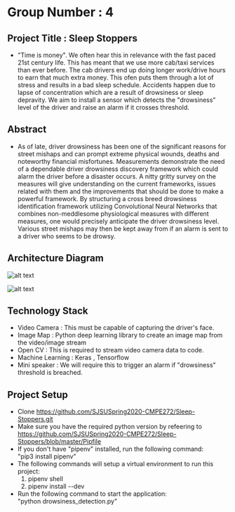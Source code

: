 # Group Number : 4

## Project Title : Sleep Stoppers
  -   "Time is money". We often hear this in relevance with the fast paced 21st century life. This has meant
      that we use more cab/taxi services than ever before. The cab drivers end up doing longer work/drive hours to earn
      that much extra money. This ofen puts them through a lot of stress and results in a bad sleep schedule. Accidents
      happen due to lapse of concentration which are a result of drowsiness or sleep depravity. We aim to install a sensor
      which detects the "drowsiness" level of the driver and raise an alarm if it crosses threshold.

## Abstract
  - As of late, driver drowsiness has been one of the significant reasons for street mishaps and can prompt extreme physical wounds, deaths and noteworthy financial misfortunes. Measurements demonstrate the need of a dependable driver drowsiness discovery framework which could alarm the driver before a disaster occurs. A nitty gritty survey on the measures will give understanding on the current frameworks, issues related with them and the improvements that should be done to make a powerful framework. By structuring a cross breed drowsiness identification framework utilizing Convolutional Neural Networks that combines non-meddlesome physiological measures with different measures, one would precisely anticipate the driver drowsiness level. Various street mishaps may then be kept away from if an alarm is sent to a driver who seems to be drowsy.
      
## Architecture Diagram
![alt text](https://github.com/SJSUSpring2020-CMPE272/Sleep-Stoppers/blob/master/Sleep_Stoppers_Architecture.png "arch diag")

![alt text](https://github.com/akshay-sjsu-173/cmpe272-project/blob/master/Report%20Stuff/How-facial-recog-works.JPG "prof flow")
## Technology Stack
   - Video Camera : This must be capable of capturing the driver's face.
   - Image Map : Python deep learning library to create an image map from the video/image stream
   - Open CV : This is required to stream video camera data to code.
   - Machine Learning : Keras , Tensorflow
   - Mini speaker : We will require this to trigger an alarm if "drowsiness" threshold is breached.

## Project Setup
  - Clone https://github.com/SJSUSpring2020-CMPE272/Sleep-Stoppers.git
  - Make sure you have the required python version by refeering to https://github.com/SJSUSpring2020-CMPE272/Sleep-Stoppers/blob/master/Pipfile
  - If you don't have "pipenv" installed, run the following command: <br>
    "pip3 install pipenv"
  - The following commands will setup a virtual environment to run this project: <br>
    1.  pipenv shell
    2.  pipenv install --dev
  - Run the following command to start the application: <br>
    "python drowsiness_detection.py"
